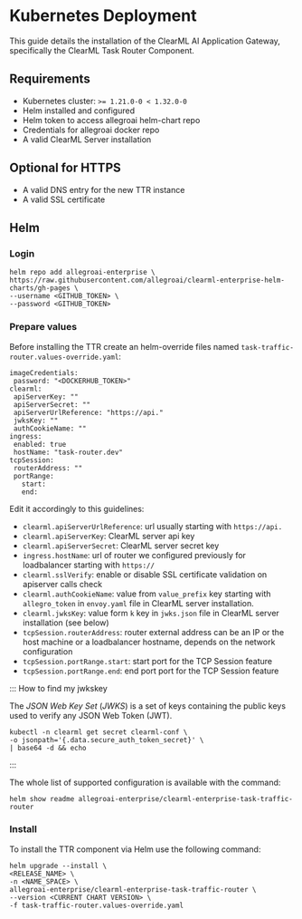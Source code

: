 # Kubernetes Deployment

This guide details the installation of the ClearML AI Application Gateway, specifically the ClearML Task Router Component.

## Requirements

* Kubernetes cluster: `>= 1.21.0-0 < 1.32.0-0`  
* Helm installed and configured  
* Helm token to access allegroai helm-chart repo  
* Credentials for allegroai docker repo  
* A valid ClearML Server installation

## Optional for HTTPS

* A valid DNS entry for the new TTR instance  
* A valid SSL certificate

## Helm

### Login

```
helm repo add allegroai-enterprise \
https://raw.githubusercontent.com/allegroai/clearml-enterprise-helm-charts/gh-pages \
--username <GITHUB_TOKEN> \
--password <GITHUB_TOKEN>
```

### Prepare values

Before installing the TTR create an helm-override files named `task-traffic-router.values-override.yaml`:

```
imageCredentials:
 password: "<DOCKERHUB_TOKEN>"
clearml:
 apiServerKey: ""
 apiServerSecret: ""
 apiServerUrlReference: "https://api."
 jwksKey: ""
 authCookieName: ""
ingress:
 enabled: true
 hostName: "task-router.dev"
tcpSession:
 routerAddress: ""
 portRange:
   start: 
   end:
```

Edit it accordingly to this guidelines:

* `clearml.apiServerUrlReference`: url usually starting with `https://api.`  
* `clearml.apiServerKey`: ClearML server api key  
* `clearml.apiServerSecret`: ClearML server secret key  
* `ingress.hostName`: url of router we configured previously for loadbalancer starting with `https://`  
* `clearml.sslVerify`: enable or disable SSL certificate validation on apiserver calls check  
* `clearml.authCookieName`: value from `value_prefix` key starting with `allegro_token` in `envoy.yaml` file in ClearML server installation.  
* `clearml.jwksKey`: value form `k` key in `jwks.json` file in ClearML server installation (see below)  
* `tcpSession.routerAddress`: router external address can be an IP or the host machine or a loadbalancer hostname, depends on the network configuration  
* `tcpSession.portRange.start`: start port for the TCP Session feature  
* `tcpSession.portRange.end`: end port port for the TCP Session feature

::: How to find my jwkskey

The *JSON Web Key Set* (*JWKS*) is a set of keys containing the public keys used to verify any JSON Web Token (JWT).

```
kubectl -n clearml get secret clearml-conf \
-o jsonpath='{.data.secure_auth_token_secret}' \
| base64 -d && echo
```

:::


The whole list of supported configuration is available with the command:

```
helm show readme allegroai-enterprise/clearml-enterprise-task-traffic-router
```

### Install

To install the TTR component via Helm use the following command:

```
helm upgrade --install \
<RELEASE_NAME> \
-n <NAME_SPACE> \
allegroai-enterprise/clearml-enterprise-task-traffic-router \
--version <CURRENT CHART VERSION> \
-f task-traffic-router.values-override.yaml
```

